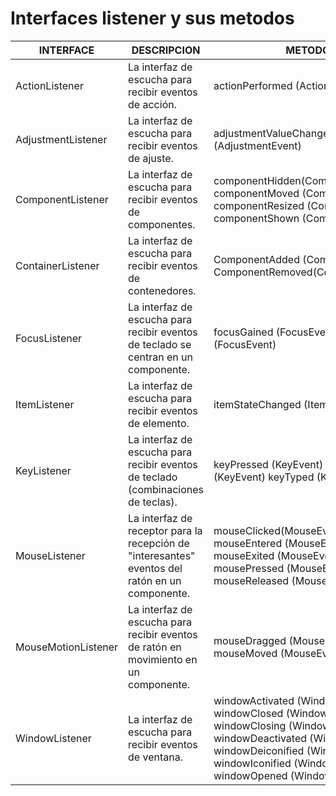 # Interfaces listener y sus metodos
INTERFACE                     |     DESCRIPCION        |     METODO
------------------------------|------------------------|---------------------
ActionListener | La interfaz de escucha para recibir eventos de acción.| actionPerformed (ActionEvent)
AdjustmentListener | La interfaz de escucha para recibir eventos de ajuste. |adjustmentValueChanged (AdjustmentEvent)
ComponentListener | La interfaz de escucha para recibir eventos de componentes. |componentHidden(ComponentEvent) componentMoved (ComponentEvent) componentResized (ComponentEvent) componentShown (ComponentEvent) |
ContainerListener | La interfaz de escucha para recibir eventos de contenedores.| ComponentAdded (ComponentEvent) ComponentRemoved(ComponentEvent)
FocusListener | La interfaz de escucha para recibir eventos de teclado se centran en un componente. |   focusGained (FocusEvent)                          focusLost (FocusEvent)
ItemListener | La interfaz de escucha para recibir eventos de elemento. | itemStateChanged (ItemEvent)
KeyListener |  La interfaz de escucha para recibir eventos de teclado (combinaciones de teclas). | keyPressed (KeyEvent) keyReleased (KeyEvent) keyTyped (KeyEvent)
MouseListener | La interfaz de receptor para la recepción de "interesantes" eventos del ratón en un componente. | mouseClicked(MouseEvent) mouseEntered (MouseEvent) mouseExited (MouseEvent) mousePressed (MouseEvent) mouseReleased (MouseEvent)
MouseMotionListener | La interfaz de escucha para recibir eventos de ratón en movimiento en un componente. | mouseDragged (MouseEvent) mouseMoved (MouseEvent)
WindowListener | La interfaz de escucha para recibir eventos de ventana. | windowActivated (WindowEvent) windowClosed (WindowEvent) windowClosing (WindowEvent) windowDeactivated (WindowEvent) windowDeiconified (WindowEvent) windowIconified (WindowEvent) windowOpened (WindowEvent)








